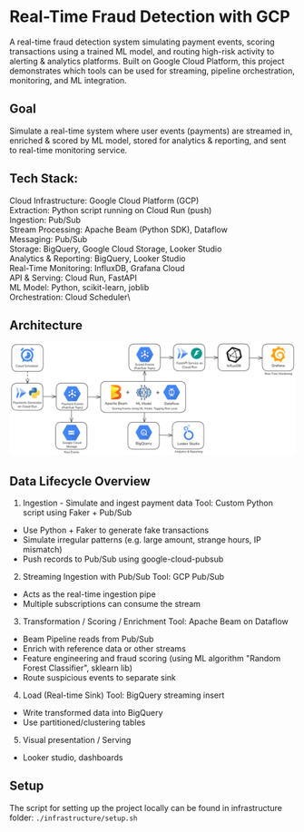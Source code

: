# Real-Time Fraud Detection with GCP

A real-time fraud detection system simulating payment events, scoring transactions using a trained ML model, and routing high-risk activity to alerting & analytics platforms. Built on Google Cloud Platform, this project demonstrates which tools can be used for streaming, pipeline orchestration, monitoring, and ML integration.

## Goal

Simulate a real-time system where user events (payments) are streamed in, enriched & scored by ML model, stored for analytics & reporting, and sent to real-time monitoring service.

## Tech Stack:

Cloud Infrastructure: Google Cloud Platform (GCP)\
Extraction: Python script running on Cloud Run (push)\
Ingestion: Pub/Sub\
Stream Processing: Apache Beam (Python SDK), Dataflow\
Messaging: Pub/Sub\
Storage: BigQuery, Google Cloud Storage, Looker Studio\
Analytics & Reporting: BigQuery, Looker Studio\
Real-Time Monitoring: InfluxDB, Grafana Cloud\
API & Serving: Cloud Run, FastAPI\
ML Model: Python, scikit-learn, joblib\
Orchestration: Cloud Scheduler\

## Architecture

![Architecture diagram - Real-Time Fraud Detection](/diagrams/architecture.png)

## Data Lifecycle Overview

1. Ingestion - Simulate and ingest payment data
   Tool: Custom Python script using Faker + Pub/Sub

- Use Python + Faker to generate fake transactions
- Simulate irregular patterns (e.g. large amount, strange hours, IP mismatch)
- Push records to Pub/Sub using google-cloud-pubsub

2. Streaming Ingestion with Pub/Sub
   Tool: GCP Pub/Sub

- Acts as the real-time ingestion pipe
- Multiple subscriptions can consume the stream

3. Transformation / Scoring / Enrichment
   Tool: Apache Beam on Dataflow

- Beam Pipeline reads from Pub/Sub
- Enrich with reference data or other streams
- Feature engineering and fraud scoring (using ML algorithm "Random Forest Classifier", sklearn lib)
- Route suspicious events to separate sink

4. Load (Real-time Sink)
   Tool: BigQuery streaming insert

- Write transformed data into BigQuery
- Use partitioned/clustering tables

5. Visual presentation / Serving

- Looker studio, dashboards

## Setup

The script for setting up the project locally can be found in infrastructure folder:
`./infrastructure/setup.sh`
